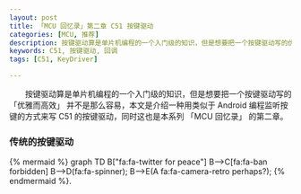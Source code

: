 ```yaml
---
layout: post
title: 「MCU 回忆录」第二章 C51 按键驱动
categories: [MCU, 推荐]
description: 按键驱动算是单片机编程的一个入门级的知识，但是想要把一个按键驱动写的优雅而高效并不是那么容易，本文是介绍一种用类似于 Android 编程监听按键的方式来写 C51 的按键驱动
keywords: C51, 按键驱动, 回调
tags: [C51, KeyDriver]

---
```

　　按键驱动算是单片机编程的一个入门级的知识，但是想要把一个按键驱动写的 「优雅而高效」 并不是那么容易，本文是介绍一种用类似于 Android 编程监听按键的方式来写 C51 的按键驱动，同时这也是本系列 「MCU 回忆录」 的第二章。

### 传统的按键驱动

{% mermaid %}
    graph TD
        B["fa:fa-twitter for peace"]
        B-->C[fa:fa-ban forbidden]
        B-->D(fa:fa-spinner);
        B-->E(A fa:fa-camera-retro perhaps?);
{% endmermaid %}.

